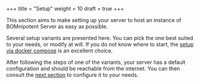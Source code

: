 +++
title = "Setup"
weight = 10
draft = true
+++

This section aims to make setting up your server to host an instance of BOMnipotent Server as easy as possible.

Several setup variants are presented here. You can pick the one best suited to your needs, or modify at will. If you do not know where to start, the [setup via docker compose](/server/setup/docker-compose/) is an excellent choice.

After following the steps of one of the variants, your server has a default configuration and should be reachable from the internet. You can then consult the [next section](/server/configuration/) to configure it to your needs.
